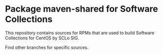 # Package maven-shared for Software Collections

This repository contains sources for RPMs that are used
to build Software Collections for CentOS by SCLo SIG.

Find other branches for specific sources.
